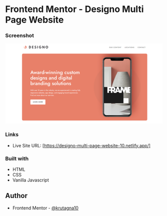 # Frontend Mentor - Designo Multi Page Website

### Screenshot

![](screenshot/Screenshot.png)

### Links

- Live Site URL: [https://designo-multi-page-website-10.netlify.app/]

### Built with

- HTML
- CSS
- Vanilla Javascript

## Author
- Frontend Mentor - [@krutagna10](https://www.frontendmentor.io/profile/krutagna10)